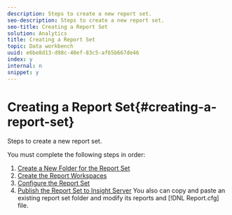 ```yaml
---
description: Steps to create a new report set.
seo-description: Steps to create a new report set.
seo-title: Creating a Report Set
solution: Analytics
title: Creating a Report Set
topic: Data workbench
uuid: e6be8d13-d98c-40ef-83c5-af65b667de46
index: y
internal: n
snippet: y
---
```


# Creating a Report Set{#creating-a-report-set}

Steps to create a new report set.

You must complete the following steps in order: 

1. [Create a New Folder for the Report Set](../../../../home/c-rpt-oview/c-work-rpt-sets/t-create-rpt-set/t-new-fldr-rpt-set.md#task-9936b9c1f0624732a24087d8fa3f2617)
1. [Create the Report Workspaces](../../../../home/c-rpt-oview/c-work-rpt-sets/t-create-rpt-set/t-create-rpt-wrksp.md#task-993b616031904352acae13df6461e20b)
1. [Configure the Report Set](../../../../home/c-rpt-oview/c-work-rpt-sets/t-create-rpt-set/t-config-rpt-set/t-config-rpt-set.md#task-cfb2fd0c28bc48c2acdd582fe0d670d0)
1. [Publish the Report Set to Insight Server](../../../../home/c-rpt-oview/c-work-rpt-sets/t-create-rpt-set/t-pub-rpt-set.md#task-3fc45e02aa364b8d815a969b8adc2c27)
You also can copy and paste an existing report set folder and modify its reports and [!DNL Report.cfg] file. 

